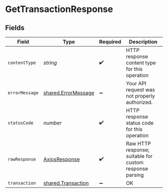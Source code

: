 # GetTransactionResponse


## Fields

| Field                                                             | Type                                                              | Required                                                          | Description                                                       |
| ----------------------------------------------------------------- | ----------------------------------------------------------------- | ----------------------------------------------------------------- | ----------------------------------------------------------------- |
| `contentType`                                                     | *string*                                                          | :heavy_check_mark:                                                | HTTP response content type for this operation                     |
| `errorMessage`                                                    | [shared.ErrorMessage](../../../sdk/models/shared/errormessage.md) | :heavy_minus_sign:                                                | Your API request was not properly authorized.                     |
| `statusCode`                                                      | *number*                                                          | :heavy_check_mark:                                                | HTTP response status code for this operation                      |
| `rawResponse`                                                     | [AxiosResponse](https://axios-http.com/docs/res_schema)           | :heavy_check_mark:                                                | Raw HTTP response; suitable for custom response parsing           |
| `transaction`                                                     | [shared.Transaction](../../../sdk/models/shared/transaction.md)   | :heavy_minus_sign:                                                | OK                                                                |